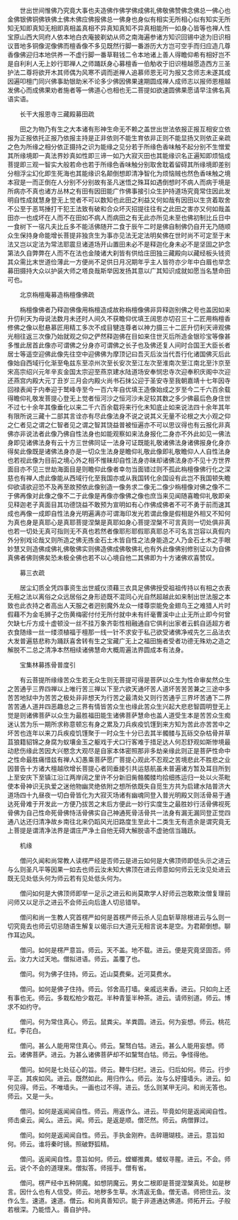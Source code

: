 <!-- { "loadSidebar": true } -->
　　世出世间惟佛乃究竟大事也夫造佛作佛学佛成佛礼佛敬佛赞佛念佛总一佛心也金佛银佛铜佛铁佛土佛木佛应佛报佛总一佛身也身似有相实无所相心似有知实无所知无知即真知无相即真相盖真相不异真知真知不异真相能所一如身心皆等也禅人性宝原山西大同府人依本地白衣庵披剃幼从师之南海遍参诸方知识回锡中途为旧识相议晋地多铜像泥像佛而檀香像不多见既然行脚一番游历大方岂可空手而归应造几尊香像佛迎归本地供养一不虚行脚一番草鞋钱二令本地诸上善人得瞻仰希有相好岂不是自利利人无上妙行耶禅人之师踊跃身心募檀香一伯觔收于旧识檀越愿造西方三圣护法二尊将欲开木其师偶为风寒不调而逝禅人追慕师恩无可为报又念师志未遂其成因遍叩檀门同兴佛事助银助米不论多少佛因佛果速期圆成禅人成师志以报师恩檀越发佛心而成佛果劝者施者等一佛道心也相也无二菩提如欲速圆佛果愿请早注佛名真语实语。

　　长干大报恩寺三藏殿募田疏

　　田之为物乃有生之大本诸有形神生命无不赖之盖世出世法依报正报互相安立依报为正报依托正报乃依报主持是正非依则不能生育依非正则不能显扬又则依正亲疏之色为所缘之相分依正摄持之识为能缘之见分若于所缘色香味触不起分别不生憎爱其所缘境即一真法界妙真如性即三谛一如乃大寂灭田也其能缘识名正遍知即烦恼成菩提即三观一智实大般若命也若于所缘色香味触分别取舍耽着留碍其所缘境即差别分相浮尘幻化即生死海也其能缘识名颠倒想即清净智化为烦恼贼也然色香味触之境本寂是一而正倒在人分别不分别故有圣凡迷悟之殊耳如遇倒想时不病人而病于境是所病亦不真也诸方丛林之有田有因田能广作佛事接引众生护持道场究竟常住因此发明自性成就慧身登无上觉者不可以数知也此田之利益又何如哉有因田以生贪着取舍不公至于恶骂捶打干犯王法致有破和合众坏灭招提往往有之此田之害亦又何如哉盖田亦一也成坏在人而不在田如不病人而病田之有无此亦所见未至也佛初制比丘日中一食树下一宿凡夫比丘多不能活佛随开二食于辰午二时是佛自制佛仍自开无乃随顺众生保持身命能增长菩提非独贪生为事亦见法无定法明矣佛在世时尚不可定至于末法又岂以定法为常法耶震旦诸道场开山置田未必不是释迦化身未必不是坚固之护念第法久自弊弊在人而不在法也金陵诸大刹皆有供给庄田独三藏殿向以藏经板头钱资其众需比末世道俭薄此一方便尚不足供日月况期年乎主人皆符亦少年中白眉也举念募田摄持大众以护装大师之塔良哉斯举因发扬其意以广其知识成就如愿当名慧命田可也。

　　北京栴檀庵募造栴檀像佛疏

　　栴檀像佛者乃释迦佛像用栴檀造成故称栴檀像佛非异释迦别佛之号也盖因如来升忉利天为母说法数月未还时人间久不获瞻仰优填王阔思亦切召三十二匠用栴檀香修佛之像以慰悬慕匠用精工多次不成目犍连尊者以神力摄三十二匠升忉利天谛观佛光相往返三次像乃始就观之仰之俨然释迦佛在目如来住世灭后所造金银珍宝等像甚多惟此居首此像亦可谓佛之分身亦可谓佛之长子也及佛还复人间时合国王大臣长者居士等遥空迎佛此像先往空中迎佛佛为摩顶记曰吾灭后汝当代吾行化诸国佛灭后此像始自西域行化渐至龟兹东至凉州次至长安次至江左次至淮南次至江南北至汴京至宋高宗绍兴元年辛亥金国太宗迎至燕京建水陆道场安奉悯忠寺次迎奉积庆阁中次迎还燕宫内殿大元丁丑岁三月会内殿火尚书石抹公迎于圣安寺至我朝嘉靖十七年因寺回禄表闻于内奉迎于鹫峰寺至今一百六年自优填王造像始成之岁至今二千六百余载得瞻仰礼敬发菩提心登无上觉者恒河沙之恒河沙未足较其数之多少佛最后色身住世不过七十余年其像垂化以来二千六百余载将来行化未知底止如来说法四十余年其年有限所说三藏十二部其言诠亦有尽此像法身不说之说其义无量不论根之大小观之仰之仁者见之谓之仁智者见之谓之智其饶益普被恒遍亦不可以思议得也有云报化非真佛亦非说法者此像乃佛自性法身也如能观察如来法身报化二身亦不外此如见一佛法身即见诸佛法身有云十方三世佛同证一法身可证既能礼敬诸佛法身诸佛报身化身亦得矣此像既是诸佛法身亦是一切众生法身是瞻仰礼敬此像即礼敬瞻仰人人自性法身也若视此像为目前之境心外之相不惟昧却自性法身亦昧却诸佛法身亦不见十方世界面目亦不见三世劫海面目是则瞻仰此像者幸勿当面错过则不孤此栴檀像佛行化之深慈也有禅人虑此像能从西域行化至我国亦或从我国转化余国设有此岂不我国顿失瞻仰欲请欲迎恐不及再至故预依此像别造一像务求二像无二像少栴檀像对佛之像不二于佛再像对此像之像不二于此像是再像亦像佛之像也庶当来见闻随喜瞻仰礼敬即亲见释迦老子真面目其功德饶益不敢预为宣明如有心作佛成佛者不可不勇于前而速其成也再像一成即自性法身光明遍满亦可谓海印发光若谓此像是假相是外相又不知何为真也身是真耶心是真耶菩提涅槃是真耶如身心菩提涅槃不可言真则一切处俱非真也若一切处无真可指则无不真也若然者像耶形耶假耶真耶总不可名言岂容以真假内外分别戏论哉又则所造之佛无拣金石土木皆自性之法身能造之人乃金石土木之手眼妙慧又则造佛成佛礼佛敬佛实则佛造佛成佛敬佛礼也有外此像佛别修别证以为自佛真佛者佛则佛矣恐未极全佛也若不以心境自他二其佛即为十方诸佛欢喜赞叹。

　　募三衣疏

　　居尘幻质全凭四事资生出世威仪须藉三衣具足佛佛授受祖祖传持以有相之衣表无相之法以离俗之众远居俗之身形迹既不混同心光自然超越此如来制出世法服之本致也此衣持之者高出人天服之者迥别魔外龙众一缕尊崇能免金翅鸟王之难猎人片时假藉不为金毛狮子之伤黄梅密付付无所付就中未有纤毫曹溪中止止无所止即今何曾欠缺七斤方成十虚顿没一丝不挂万象齐彰性相融通自它俱利出家者云鹤自适超方者衣食随缘一丝一缕须植福于檀那一线一针不求安于私己欲受诸佛净戒先乞三品法衣大发普遍慈悲称为踊跃喜舍转有生之宝藏广无上之福田施者受者功德无殊劝之造之解脱不二总之清净本然相续诸佛慧命大概周遍法界圆成本有法身。

　　宝集林募拣骨普度引

　　有云菩提所缘缘苦众生若无众生则无菩提可得是菩萨以众生为性命审矣然众生之苦通乎三界四禅以上唯行苦三禅以下至六欲天通坏苦人道坏苦苦苦兼之三途中多苦苦地狱中为苦苦之极处非非想天为行苦之最清处又则行苦通乎三界坏苦通下二界苦苦通人道并四恶趣总之三界有情皆苦众生也缘此苦众生兴起大悲悲智圆明登无上觉是则诸佛菩萨以众生为最胜福田能生诸佛菩萨慧命也盖人道受生本是苦苦众生痴迷认苦为乐一期所求称意顿忘有身之累及刀兵疾疫饥馑到来方知为苦此亦苦苦中之坏苦也连年以来刀兵疾疫饥馑聚于一时众生十分已去其半髑髅与瓦砾交杂枯骨并草苴狼籍貂锦之身腐为蚁壤金玉之躯戏于犬口行客难于措足达人何忍舒观如斯惨境最动悲伤缘此苦因大兴愍念大观尽是自家本体密照那非多劫亲缘此则正是菩萨性命中之性命最胜痛惜兹有禅人幻愚乘菩萨愿广菩提心观此不忍观之苦境悲此不胜悲之业因普告十方诸大檀越欣增长菩提心者同垂接引共运慈航虽未普遍诸方暂及耳目所到上至安庆下至镇江沿江两岸阔之里许不分新旧胔骼髑髅均拾细拣运归一处以火茶毗使本骨神识无执爱之迷他物幽灵绝依附之想所依既失自觅生方共为启建水陆普济大道场四十九昼夜一切白骨皆化为大寂灭场诸有幽魂同登入普光明殿又则活骨易于通达死骨难于开发此一方便乃拔苦之末后方便此一妙行实度生之最胜妙行活骨佛视死骨佛为自己性命死骨佛恃活骨佛实自己神通死骨活骨共一法身有漏无漏同登正觉四通八达还归清净故乡南往北来仍蹈风光旧路度生至此十二类生无有遗余是谓究竟无上菩提是谓清净法界是谓庄严净土自他无碍大解脱语不虚驰信当踊跃。

　　机缘

　　僧问久闻和尚常教人读楞严经是否师云是进云如何是大佛顶师即低头示之进云与么则圣凡平等因果一如去也师云汝未知大佛顶在进云师意如何师云无汝见处进云既无见处低头何为师云若有见处低头何为。

　　僧问如何是大佛顶师即举一足示之进云和尚莫欺学人好师云岂敢欺汝僧复理前问师又以足示之进云不会师云向后逢人切忌错举。

　　僧问和尚一生教人究首楞严如何是首楞严师云杀人见血斩草除根进云与么则一切究竟去也师云切忌随语生解复以偈示曰大道元无相言说本是空。为君颠倒想。聊作耳边风。

　　僧问。如何是楞严意旨。师云。天不盖。地不载。进云。便是究竟坚固否。师云。汝力大过天地。僧拟进语。师云。盖覆了也。

　　僧问。何为佛子住持。师云。近山莫费柴。近河莫费水。

　　僧问。如何是佛子住持。师云。邻舍高打墙。亲戚远来香。进云。只如向上还有事也无。师云。多栽松柏少栽花。半种青篁半种茶。进云。请师别道。师云。博求不如约守。

　　僧问。何为常住真心。师云。鼠粪尖。羊粪圆。进云。何为妄想。师云。桃花红。李花白。

　　僧问。甚么人能用常住真心。师云。黧驽白牯。进云。甚么人能用妄想。师云。诸佛菩萨。进云。为甚么诸佛菩萨却不如黧驽白牯。师云。争怪得他。

　　僧问。如何是七处征心的旨。师云。鞭牛归栏。进云。归后如何。师云。行步平正。其疾如风。进云。既然如此。用归作么。师云。汝与么好撞墙头。进云。如何见得。师云。不唯墙头。一画也过不得。进云。恁么则某甲无问。和尚无答也。师云。又是一头。

　　僧问。如何是返闻闻自性。师云。用返作么。进云。毕竟如何是返闻闻自性。师击桌云。闻么。进云。闻。师云。是返是顺。僧茫然。师云。病僧罪过。

　　僧问。如何是返闻闻自性。师云。手执金刚杵。击碎珊瑚枝。进云。意旨如何。师云。谁将秦时镜。照破野狐精。

　　僧问。返闻闻自性。意旨如何。师云。螳螂推粪。蝼蚁寻腥。进云。不会。师云。说个不会的道理来。僧拟答。师摇手。僧有省。

　　僧问。楞严经中五种阴魔。如想阴魔云。男女二根即是菩提涅槃真处。如是秽言。因什么也有人信受。师云。地秽多生草。水清返无鱼。僧无语。师把住云。汝作么生。速道。速道。僧云。和尚真善知识。能于非道通达佛道。师拓开云。子般若根深。乃能悟入。善自护持。

